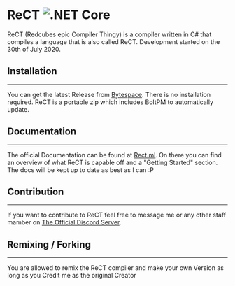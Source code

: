 # ReCT ![.NET Core](https://github.com/RedCubeDev-ByteSpace/ReCT/workflows/.NET%20Core/badge.svg)
ReCT (Redcubes epic Compiler Thingy) is a compiler written in C# that compiles a language that is also called ReCT. Development started on the 30th of July 2020.


## Installation
---
You can get the latest Release from [Bytespace](https://bytespace.tk/rect).
There is no installation required. ReCT is a portable zip which includes BoltPM to automatically update.


## Documentation
---
The official Documentation can be found at [Rect.ml](http://rect.ml/). On there you can find an overview of what ReCT is capable off and a "Getting Started" section.
The docs will be kept up to date as best as I can :P


## Contribution
---
If you want to contribute to ReCT feel free to message me or any other staff mamber on [The Official Discord Server](https://discord.gg/5AUrqq9).


## Remixing / Forking
---
You are allowed to remix the ReCT compiler and make your own Version as long as you Credit me as the original Creator
